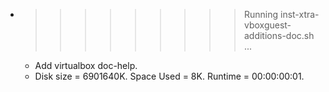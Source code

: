 * >>>>>>>>> Running inst-xtra-vboxguest-additions-doc.sh ...
  * Add virtualbox doc-help.
  * Disk size = 6901640K. Space Used = 8K. Runtime = 00:00:00:01.
